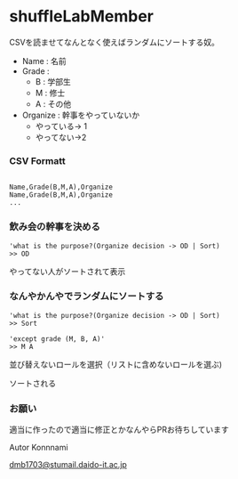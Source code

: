 # shuffleLabMember

CSVを読ませてなんとなく使えばランダムにソートする奴。

- Name : 名前
- Grade : 
  - B : 学部生
  - M : 修士
  - A : その他
- Organize : 幹事をやっていないか　
  - やっている-> 1　
  - やってない->2
  
### CSV Formatt  
``` test.csv

Name,Grade(B,M,A),Organize
Name,Grade(B,M,A),Organize
...

```

### 飲み会の幹事を決める
```
'what is the purpose?(Organize decision -> OD | Sort)
>> OD
```
やってない人がソートされて表示

### なんやかんやでランダムにソートする
```
'what is the purpose?(Organize decision -> OD | Sort)
>> Sort
```

```
'except grade (M, B, A)'
>> M A
```
並び替えないロールを選択（リストに含めないロールを選ぶ)

ソートされる

### お願い
適当に作ったので適当に修正とかなんやらPRお待ちしています

Autor Konnnami

dmb1703@stumail.daido-it.ac.jp



